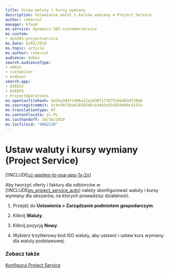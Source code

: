 ```yaml
---
title: Ustaw waluty i kursy wymiany
description: Ustawianie walut i kursów wymiany w Project Service
author: ruhercul
manager: kfend
ms.service: dynamics-365-customerservice
ms.custom:
- dyn365-projectservice
ms.date: 8/03/2018
ms.topic: article
ms.author: ruhercul
audience: Admin
search.audienceType:
- admin
- customizer
- enduser
search.app:
- D365CE
- D365PS
- ProjectOperations
ms.openlocfilehash: ba26a304f1906a12a2d38f17787534bd024720e6
ms.sourcegitcommit: 5c4c9bf3ba018562d6cb3443c01d550489c415fa
ms.translationtype: HT
ms.contentlocale: pl-PL
ms.lasthandoff: 10/16/2020
ms.locfileid: "4082230"
---
```

# <a name="set-up-currencies-and-exchange-rates-project-service"></a>Ustaw waluty i kursy wymiany (Project Service)

[!INCLUDE[cc-applies-to-psa-app-1x-2x](../includes/cc-applies-to-psa-app-1x-2x.md)]

Aby tworzyć oferty i faktury dla odbiorców w [!INCLUDE[pn_project_service_auto](../includes/pn-project-service-auto.md)] należy skonfigurować waluty i kursy wymiany dla obszarów, na których prowadzisz działalność.  
  
1.  Przejdź do **Ustawienia > Zarządzanie podmiotem gospodarczym**.  
  
2.  Kliknij **Waluty**.  
  
3.  Kliknij pozycję **Nowy**.  
  
4.  Wybierz trzyliterowy kod ISO waluty, aby ustawić i ustaw kurs wymiany dla waluty podstawowej.  
  
### <a name="see-also"></a>Zobacz także  
 [Konfiguruj Project Service](../psa/configure.md)
